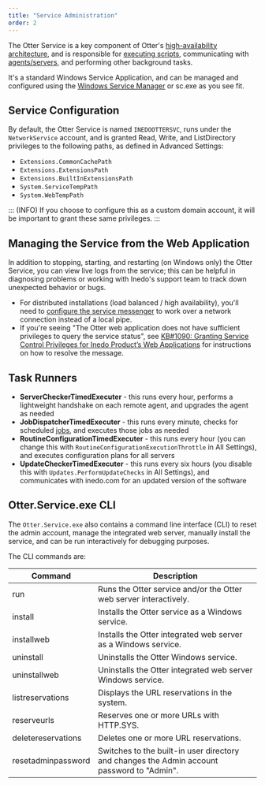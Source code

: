 ```yaml
---
title: "Service Administration"
order: 2
---
```


The Otter Service is a key component of Otter's [high-availability architecture](/docs/installation/high-availability-load-balancing/high-availability-load-balancing), and is responsible for [executing scripts](/docs/otter/scripting-in-otter/otter-core-concepts-assets), communicating with [agents/servers](/docs/otter/connecting-to-your-servers-with-otter/otter-servers-in-otter), and performing other background tasks.

It's a standard Windows Service Application, and can be managed and configured using the [Windows Service Manager](https://msdn.microsoft.com/en-us/library/windows/desktop/ms685141(v=vs.85).aspx) or sc.exe as you see fit. 

## Service Configuration 

By default, the Otter Service is named `INEDOOTTERSVC`, runs under the `NetworkService` account, and is granted Read, Write, and ListDirectory privileges to the following paths, as defined in Advanced Settings: 

 -  `Extensions.CommonCachePath`  
 -  `Extensions.ExtensionsPath`
 -  `Extensions.BuiltInExtensionsPath`
 -  `System.ServiceTempPath`
 -  `System.WebTempPath`
 
::: (INFO) 
If you choose to configure this as a custom domain account, it will be important to grant these same privileges. 
:::

## Managing the Service from the Web Application

In addition to stopping, starting, and restarting (on Windows only) the Otter Service, you can view live logs from the service; this can be helpful in diagnosing problems or working with Inedo's support team to track down unexpected behavior or bugs.

 - For distributed installations (load balanced / high availability), you'll need to [configure the service messenger](/docs/installation/high-availability-load-balancing/installation-cluster-management) to work over a network connection instead of a local pipe.
 - If you're seeing "The Otter web application does not have sufficient privileges to query the service status", see [KB#1090: Granting Service Control Privileges for Inedo Product’s Web Applications](https://inedo.com/support/kb/1090/granting-service-control-privileges) for instructions on how to resolve the message.



## Task Runners


- **ServerCheckerTimedExecuter** - this runs every hour, performs a lightweight handshake on each remote agent, and upgrades the agent as needed
- **JobDispatcherTimedExecuter** - this runs every minute, checks for scheduled [jobs](/docs/otter/orchestration-server-automation/otter-jobs-templates), and executes those jobs as needed
- **RoutineConfigurationTimedExecuter** - this runs every hour (you can change this with `RoutineConfigurationExecutionThrottle` in All Settings), and executes configuration plans for all servers
- **UpdateCheckerTimedExecuter** - this runs every six hours (you disable this with `Updates.PerformUpdateChecks` in All Settings), and communicates with inedo.com for an updated version of the software

## Otter.Service.exe CLI

The `Otter.Service.exe` also contains a command line interface (CLI) to reset the admin account, manage the integrated web server, manually install the service, and can be run interactively for debugging purposes.

The CLI commands are:

| Command | Description |
| --- | --- | 
| run | Runs the Otter service and/or the Otter web server interactively. |
| install | Installs the Otter service as a Windows service. |
| installweb | Installs the Otter integrated web server as a Windows service. |
| uninstall | Uninstalls the Otter Windows service. |
| uninstallweb | Uninstalls the Otter integrated web server Windows service. |
| listreservations | Displays the URL reservations in the system. |
| reserveurls | Reserves one or more URLs with HTTP.SYS. |
| deletereservations | Deletes one or more URL reservations. |
| resetadminpassword | Switches to the built-in user directory and changes the Admin account password to "Admin". |